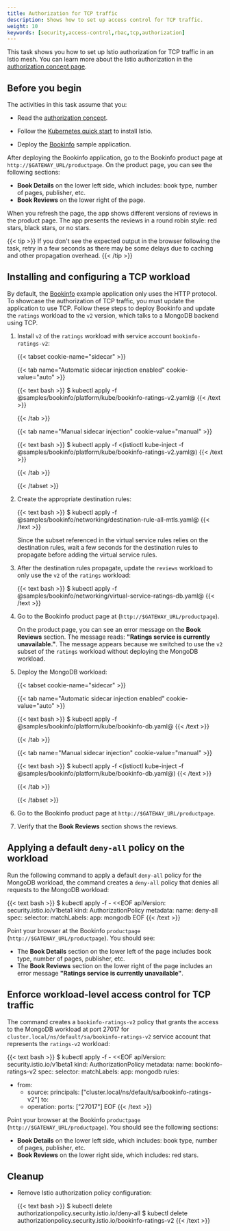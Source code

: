 ```yaml
---
title: Authorization for TCP traffic
description: Shows how to set up access control for TCP traffic.
weight: 10
keywords: [security,access-control,rbac,tcp,authorization]
---
```


This task shows you how to set up Istio authorization for TCP traffic in an Istio mesh.
You can learn more about the Istio authorization in the
[authorization concept page](/docs/concepts/security/#authorization).

## Before you begin

The activities in this task assume that you:

* Read the [authorization concept](/docs/concepts/security/#authorization).

* Follow the [Kubernetes quick start](/docs/setup/install/kubernetes/) to install Istio.

* Deploy the [Bookinfo](/docs/examples/bookinfo/#deploying-the-application) sample application.

After deploying the Bookinfo application, go to the Bookinfo product page at `http://$GATEWAY_URL/productpage`. On
the product page, you can see the following sections:

* **Book Details** on the lower left side, which includes: book type, number of
  pages, publisher, etc.
* **Book Reviews** on the lower right of the page.

When you refresh the page, the app shows different versions of reviews in the product page.
The app presents the reviews in a round robin style: red stars, black stars, or no stars.

{{< tip >}}
If you don't see the expected output in the browser following the task, retry in a few seconds
as there may be some delays due to caching and other propagation overhead.
{{< /tip >}}

## Installing and configuring a TCP workload

By default, the [Bookinfo](/docs/examples/bookinfo/) example application only uses the HTTP protocol.
To showcase the authorization of TCP traffic, you must update the application to use TCP.
Follow these steps to deploy Bookinfo and update the `ratings` workload to the `v2` version,
which talks to a MongoDB backend using TCP.

1. Install `v2` of the `ratings` workload with service account `bookinfo-ratings-v2`:

    {{< tabset cookie-name="sidecar" >}}

    {{< tab name="Automatic sidecar injection enabled" cookie-value="auto" >}}

    {{< text bash >}}
    $ kubectl apply -f @samples/bookinfo/platform/kube/bookinfo-ratings-v2.yaml@
    {{< /text >}}

    {{< /tab >}}

    {{< tab name="Manual sidecar injection" cookie-value="manual" >}}

    {{< text bash >}}
    $ kubectl apply -f <(istioctl kube-inject -f @samples/bookinfo/platform/kube/bookinfo-ratings-v2.yaml@)
    {{< /text >}}

    {{< /tab >}}

    {{< /tabset >}}

1. Create the appropriate destination rules:

    {{< text bash >}}
    $ kubectl apply -f @samples/bookinfo/networking/destination-rule-all-mtls.yaml@
    {{< /text >}}

    Since the subset referenced in the virtual service rules relies on the destination rules,
    wait a few seconds for the destination rules to propagate before adding the virtual service rules.

1. After the destination rules propagate, update the `reviews` workload to only use the `v2` of the `ratings` workload:

    {{< text bash >}}
    $ kubectl apply -f @samples/bookinfo/networking/virtual-service-ratings-db.yaml@
    {{< /text >}}

1. Go to the Bookinfo product page at (`http://$GATEWAY_URL/productpage`).

    On the product page, you can see an error message on the **Book Reviews** section.
    The message reads: **"Ratings service is currently unavailable."**. The message appears because we
    switched to use the `v2` subset of the `ratings` workload without deploying the MongoDB workload.

1. Deploy the MongoDB workload:

    {{< tabset cookie-name="sidecar" >}}

    {{< tab name="Automatic sidecar injection enabled" cookie-value="auto" >}}

    {{< text bash >}}
    $ kubectl apply -f @samples/bookinfo/platform/kube/bookinfo-db.yaml@
    {{< /text >}}

    {{< /tab >}}

    {{< tab name="Manual sidecar injection" cookie-value="manual" >}}

    {{< text bash >}}
    $ kubectl apply -f <(istioctl kube-inject -f @samples/bookinfo/platform/kube/bookinfo-db.yaml@)
    {{< /text >}}

    {{< /tab >}}

    {{< /tabset >}}

1. Go to the Bookinfo product page at `http://$GATEWAY_URL/productpage`.

1. Verify that the **Book Reviews** section shows the reviews.

## Applying a default `deny-all` policy on the workload

Run the following command to apply a default `deny-all` policy for the MongoDB workload, the
command creates a `deny-all` policy that denies all requests to the MongoDB workload:

{{< text bash >}}
$ kubectl apply -f - <<EOF
apiVersion: security.istio.io/v1beta1
kind: AuthorizationPolicy
metadata:
  name: deny-all
spec:
  selector:
    matchLabels:
      app: mongodb
EOF
{{< /text >}}

Point your browser at the Bookinfo `productpage` (`http://$GATEWAY_URL/productpage`).  You should see:

* The **Book Details** section on the lower left of the page includes book type, number of pages, publisher, etc.
* The **Book Reviews** section on the lower right of the page includes an error message **"Ratings service is
  currently unavailable"**.

## Enforce workload-level access control for TCP traffic

The command creates a `bookinfo-ratings-v2` policy that grants the access to the MongoDB workload
at port 27017 for `cluster.local/ns/default/sa/bookinfo-ratings-v2` service account
that represents the `ratings-v2` workload:

{{< text bash >}}
$ kubectl apply -f - <<EOF
apiVersion: security.istio.io/v1beta1
kind: AuthorizationPolicy
metadata:
  name: bookinfo-ratings-v2
spec:
  selector:
    matchLabels:
      app: mongodb
  rules:
  - from:
    - source:
        principals: ["cluster.local/ns/default/sa/bookinfo-ratings-v2"]
    to:
    - operation:
        ports: ["27017"]
EOF
{{< /text >}}

Point your browser at the Bookinfo `productpage` (`http://$GATEWAY_URL/productpage`). You should see the following sections:

* **Book Details** on the lower left side, which includes: book type, number of pages, publisher, etc.
* **Book Reviews** on the lower right side, which includes: red stars.

## Cleanup

*   Remove Istio authorization policy configuration:

    {{< text bash >}}
    $ kubectl delete authorizationpolicy.security.istio.io/deny-all
    $ kubectl delete authorizationpolicy.security.istio.io/bookinfo-ratings-v2
    {{< /text >}}
